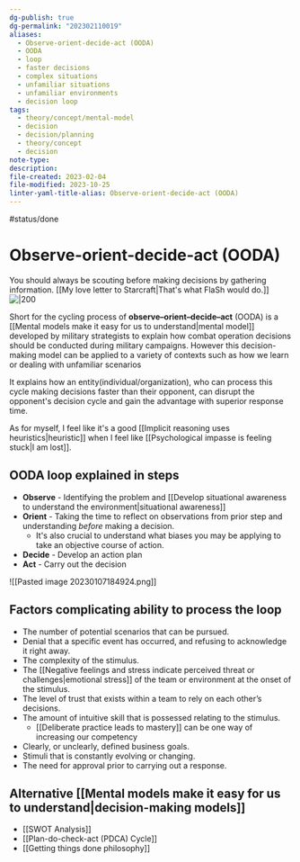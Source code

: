 ```yaml
---
dg-publish: true
dg-permalink: "202302110019"
aliases:
  - Observe-orient-decide-act (OODA)
  - OODA
  - loop
  - faster decisions
  - complex situations
  - unfamiliar situations
  - unfamiliar environments
  - decision loop
tags:
  - theory/concept/mental-model
  - decision
  - decision/planning
  - theory/concept
  - decision
note-type: 
description: 
file-created: 2023-02-04
file-modified: 2023-10-25
linter-yaml-title-alias: Observe-orient-decide-act (OODA)
---
```


#status/done

# Observe-orient-decide-act (OODA)

You should always be scouting before making decisions by gathering information. [[My love letter to Starcraft|That's what FlaSh would do.]]
![|200](https://liquipedia.net/commons/images/c/c2/SCSCV.jpg)

Short for the cycling process of **observe–orient–decide–act** (OODA) is a [[Mental models make it easy for us to understand|mental model]] developed by military strategists to explain how combat operation decisions should be conducted during military campaigns. However this decision-making model can be applied to a variety of contexts such as how we learn or dealing with unfamiliar scenarios

It explains how an entity(individual/organization), who can process this cycle making decisions faster than their opponent, can disrupt the opponent's decision cycle and gain the advantage with superior response time.

As for myself, I feel like it's a good [[Implicit reasoning uses heuristics|heuristic]] when I feel like [[Psychological impasse is feeling stuck|I am lost]].

## OODA loop explained in steps

- **Observe** - Identifying the problem and [[Develop situational awareness to understand the environment|situational awareness]]
- **Orient** - Taking the time to reflect on observations from prior step and understanding *before* making a decision.
	- It's also crucial to understand what biases you may be applying to take an objective course of action.
- **Decide** - Develop an action plan
- **Act** - Carry out the decision

![[Pasted image 20230107184924.png]]

## Factors complicating ability to process the loop

- The number of potential scenarios that can be pursued.
- Denial that a specific event has occurred, and refusing to acknowledge it right away.
- The complexity of the stimulus.
- The [[Negative feelings and stress indicate perceived threat or challenges|emotional stress]] of the team or environment at the onset of the stimulus.
- The level of trust that exists within a team to rely on each other’s decisions.
- The amount of intuitive skill that is possessed relating to the stimulus.
	- [[Deliberate practice leads to mastery]] can be one way of increasing our competency
- Clearly, or unclearly, defined business goals.
- Stimuli that is constantly evolving or changing.
- The need for approval prior to carrying out a response.

## Alternative [[Mental models make it easy for us to understand|decision-making models]]

- [[SWOT Analysis]]
- [[Plan-do-check-act (PDCA) Cycle]]
- [[Getting things done philosophy]]

